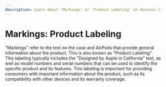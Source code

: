 ```yaml
---
description: Learn about 'Markings' or 'Product Labeling' on devices like AirPods, providing crucial information including design origins, model numbers, and product features.
---
```


# Markings: Product Labeling

"Markings" refer to the text on the case and AirPods that provide general information about the product. This is also known as "Product Labeling". This labeling typically includes the "Designed by Apple in California" text, as well as model numbers and serial numbers that can be used to identify the specific product and its features. This labeling is important for providing consumers with important information about the product, such as its compatibility with other devices and its warranty coverage.